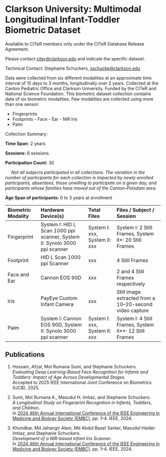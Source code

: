 # Clarkson University: Multimodal Longitudinal Infant-Toddler Biometric Dataset
Available to CITeR members only under the CITeR Database Release Agreement. 

Please contact citer@clarkson.edu and indicate the specific dataset.

Technical Contact: Stephanie Schuckers, sschucke@clarkson.edu 

Data were collected from six different modalities at an approximate time interval of 15 days to 3 months, longitudinally over 2 years. Collected at the Canton Pediatric Office and Clarkson University. Funded by the CITeR and National Science Foundation. This biometric dataset collection contains data of six biometric modalities. Few modalities are collected using more than one sensor:
- Fingerprints
- Footprints
- Face
- Ear
- NIR Iris
- Palm

Collection Summary:

**Time Span:** 2 years

**Sessions:** 6 sessions 

**Participation Count:** 30

&nbsp;&nbsp;&nbsp;&nbsp; *Not all subjects participated in all collections. The variation in the number of participants for each collection is impacted by newly enrolled participants, absentees, those unwilling to participate on a given day, and participants whose families have moved out of the Canton–Potsdam area.*

**Age Span of participants:** 0 to 3 years at enrollment

| Biometric Modality | Hardware Device(s) | Total Files | Files / Subject / Session |
| :--- | :--- | :--- | :--- |
| Fingerprint | System I: HID L Scan 1000 ppi scanner,  System II: Synolo 3000 ppi scanner | System I: xxx, System II: xxx | System I: 2 Still Frames, System II\*: 20 Still Frames  |
| Footprint | HID L Scan 1000 ppi Scanner |xxx  | 4 Still Frames |
| Face and Ear | Cannon EOS 90D |xxx  | 2 and 4 Still Frames respectively |
| Iris | PayEye Custom Infant Camera | xxx | Still image extracted from a 10–20-second video capture |
| Palm | System I: Cannon EOS 90D, System II: Synolo 3000 ppi scanner | System I: xxx, System II: xxx | System I: 4 Still Frames, System II\*\*: 12 Still Frames |


## Publications

1. Hossain, Afzal, Mst Rumana Sumi, and Stephanie Schuckers.  
   *Evaluating Deep Learning-Based Face Recognition for Infants and Toddlers: Impact of Age Across Developmental Stages.*  
   Accepted to 2025 IEEE International Joint Conference on Biometrics (IJCB), 2025.

2. Sumi, Mst Rumana A., Masudul H. Imtiaz, and Stephanie Schuckers.  
   *A Longitudinal Study on Fingerprint Recognition in Infants, Toddlers, and Children.*  
   In [2024 46th Annual International Conference of the IEEE Engineering in Medicine and Biology Society (EMBC)](https://ieeexplore.ieee.org/abstract/document/10781797), pp. 1–4. IEEE, 2024.

3. Khondkar, Md Jahangir Alam, Md Abdul Baset Sarker, Masudul Haider Imtiaz, and Stephanie Schuckers.  
   *Development of a NIR-based Infant Iris Scanner.*  
   In [2024 46th Annual International Conference of the IEEE Engineering in Medicine and Biology Society (EMBC)](https://ieeexplore.ieee.org/abstract/document/10781495), pp. 1–4. IEEE, 2024.

